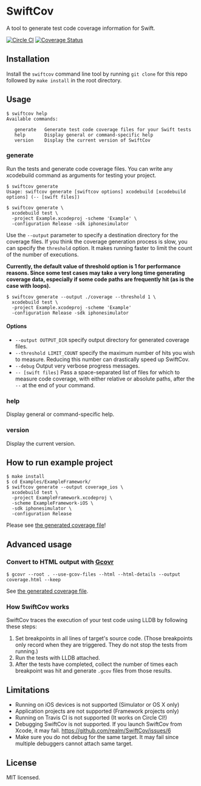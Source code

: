 # SwiftCov

A tool to generate test code coverage information for Swift.

[![Circle CI](https://circleci.com/gh/realm/SwiftCov/tree/master.svg?style=svg)](https://circleci.com/gh/realm/SwiftCov/tree/master)
[![Coverage Status](https://coveralls.io/repos/realm/SwiftCov/badge.svg)](https://coveralls.io/r/realm/SwiftCov)

## Installation

Install the `swiftcov` command line tool by running `git clone` for this repo followed by `make install` in the root directory.

## Usage

```shell
$ swiftcov help
Available commands:

   generate   Generate test code coverage files for your Swift tests
   help       Display general or command-specific help
   version    Display the current version of SwiftCov
```

### generate
Run the tests and generate code coverage files. You can write any xcodebuild command as arguments for testing your project.

```shell
$ swiftcov generate
Usage: swiftcov generate [swiftcov options] xcodebuild [xcodebuild options] (-- [swift files])
```

```shell
$ swiftcov generate \
  xcodebuild test \
  -project Example.xcodeproj -scheme 'Example' \
  -configuration Release -sdk iphonesimulator
```

Use the `--output` parameter to specify a destination directory for the coverage files.
If you think the coverage generation process is slow, you can specify the `threshold` option. It makes running faster to limit the count of the number of executions.

**Currently, the default value of threshold option is 1 for performance reasons. Since some test cases may take a very long time generating coverage data, especially if some code paths are frequently hit (as is the case with loops).**

```shell
$ swiftcov generate --output ./coverage --threshold 1 \
  xcodebuild test \
  -project Example.xcodeproj -scheme 'Example'
  -configuration Release -sdk iphonesimulator
```

#### Options

- `--output OUTPUT_DIR` specify output directory for generated coverage files.
- `--threshold LIMIT_COUNT` specify the maximum number of hits you wish to measure. Reducing this number can drastically speed up SwiftCov.
- `--debug` Output very verbose progress messages.
- `-- [swift files]` Pass a space-separated list of files for which to measure code coverage, with either relative or absolute paths, after the `--` at the end of your command.

### help

Display general or command-specific help.

### version

Display the current version.

## How to run example project

```shell
$ make install
$ cd Examples/ExampleFramework/
$ swiftcov generate --output coverage_ios \
  xcodebuild test \
  -project ExampleFramework.xcodeproj \
  -scheme ExampleFramework-iOS \
  -sdk iphonesimulator \
  -configuration Release
```

Please see [the generated coverage file](Examples/ExampleFramework/results/Calculator.swift.gcov)!

## Advanced usage

### Convert to HTML output with [Gcovr](http://gcovr.com/guide.html)

```shell
$ gcovr --root . --use-gcov-files --html --html-details --output coverage.html --keep
```

See [the generated coverage file](Examples/ExampleFramework/results/coverage.html).

### How SwiftCov works

SwiftCov traces the execution of your test code using LLDB by following these steps:

1. Set breakpoints in all lines of target's source code.
  (Those breakpoints only record when they are triggered. They do not stop the tests from running.)
2. Run the tests with LLDB attached.
3. After the tests have completed, collect the number of times each breakpoint was hit and generate `.gcov` files from those results.

## Limitations

- Running on iOS devices is not supported (Simulator or OS X only)
- Application projects are not supported (Framework projects only)
- Running on Travis CI is not supported (It works on Circle CI!)
- Debugging SwiftCov is not supported. If you launch SwiftCov from Xcode, it may fail. https://github.com/realm/SwiftCov/issues/6
- Make sure you do not debug for the same target. It may fail since multiple debuggers cannot attach same target.

## License

MIT licensed.
